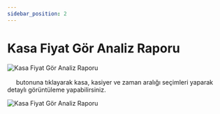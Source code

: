 ```yaml
---
sidebar_position: 2
---
```


# Kasa Fiyat Gör Analiz Raporu

![Kasa Fiyat Gör Analiz Raporu](/img/raporlar/kasa-fiyat-gor-raporu.png)

<img src="/img/butonlar/gelismis-buton.png" height="16"/> butonuna tıklayarak kasa, kasiyer ve zaman aralığı seçimleri yaparak detaylı görüntüleme yapabilirsiniz. 

![Kasa Fiyat Gör Analiz Raporu](/img/raporlar/kasa-fiyat-gor-raporu-2.png)
